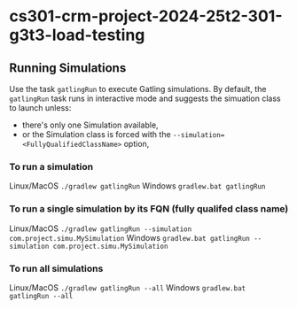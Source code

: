 # cs301-crm-project-2024-25t2-301-g3t3-load-testing
## Running Simulations 
Use the task `gatlingRun` to execute Gatling simulations. 
By default, the `gatlingRun` task runs in interactive mode and suggests the simuation class to launch unless:
* there's only one Simulation available,
* or the Simulation class is forced with the `--simulation=<FullyQualifiedClassName>` option,

### To run a simulation 
Linux/MacOS
`./gradlew gatlingRun`
Windows
`gradlew.bat gatlingRun`

### To run a single simulation by its FQN (fully qualifed class name)
Linux/MacOS
`./gradlew gatlingRun --simulation com.project.simu.MySimulation`
Windows
`gradlew.bat gatlingRun --simulation com.project.simu.MySimulation`

### To run all simulations
Linux/MacOS
`./gradlew gatlingRun --all`
Windows
`gradlew.bat gatlingRun --all`

